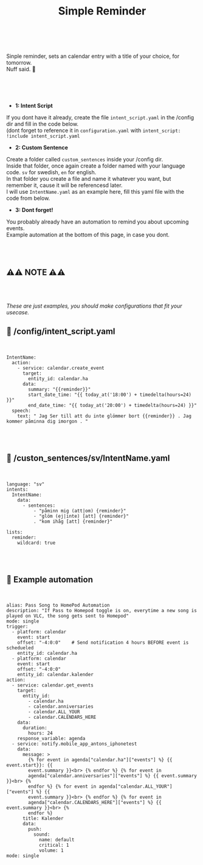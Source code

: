 
<h1 align="center">
<br>

Simple Reminder

</h1><br>
<br><br>

Sinple reminder, sets an calendar entry with a title of your choice, for tomorrow.  
Nuff said. 🐷   

<br><br><br>


- **1: Intent Script** <br>

If you dont have it already, create the file `intent_script.yaml` in the /config dir and fill in the code below.<br>
(dont forget to reference it in `configuration.yaml` with `intent_script: !include intent_script.yaml`<br> 

- **2: Custom Sentence** <br>

Create a folder called `custom_sentences` inside your /config dir.<br>
Inside that folder, once again create a folder named with your language code. `sv` for swedish, `en` for english.<br>
In that folder you create a file and name it whatever you want, but remember it, cause it will be referencesd later.<br>
I will use `IntentName.yaml` as an example here, fill this yaml file with the code from below. <br>


- **3: Dont forget!** <br>

You probably already have an automation to remind you about upcoming events. <br>
Example automation at the bottom of this page, in case you dont. <br>

  

<br><br>



## **⚠️⚠️ NOTE ⚠️⚠️** <br><br><br>

_These are just examples, you should make configurations that fit your usecase._



## 🦆 /config/intent_script.yaml <br>


<br>


```
IntentName:
  action:
    - service: calendar.create_event
      target:
        entity_id: calendar.ha
      data:
        summary: "{{reminder}}"
        start_date_time: "{{ today_at('18:00') + timedelta(hours=24) }}"
        end_date_time: "{{ today_at('20:00') + timedelta(hours=24) }}"
  speech:
    text: " Jag Ser till att du inte glömmer bort {{reminder}} . Jag kommer påminna dig imorgon . "
```

<br><br>


## 🦆 /custon_sentences/sv/IntentName.yaml <br>


<br>

```
language: "sv"
intents:
  IntentName:
    data:
      - sentences:
          - "påminn mig (att|om) {reminder}"
          - "glöm (ej|inte) [att] {reminder}"
          . "kom ihåg [att] {reminder}"
          
lists:
  reminder:
    wildcard: true     
```          

<br><br>




## 🦆 Example automation <br>



<br>


```
alias: Pass Song to HomePod Automation
description: "If Pass to Homepod toggle is on, everytime a new song is played on VLC, the song gets sent to Homepod"
mode: single
trigger:
  - platform: calendar
    event: start
    offset: "-4:0:0"	# Send notification 4 hours BEFORE event is schedueled
    entity_id: calendar.ha
  - platform: calendar
    event: start
    offset: "-4:0:0"
    entity_id: calendar.kalender
action:    
  - service: calendar.get_events
    target:
      entity_id:
        - calendar.ha
        - calendar.anniversaries
        - calendar.ALL_YOUR
        - calendar.CALENDARS_HERE
    data:
      duration:
        hours: 24
    response_variable: agenda
  - service: notify.mobile_app_antons_iphonetest
    data:
      message: >
        {% for event in agenda["calendar.ha"]["events"] %} {{ event.start}}: {{
        event.summary }}<br> {% endfor %} {% for event in
        agenda["calendar.anniversaries"]["events"] %} {{ event.summary }}<br> {%
        endfor %} {% for event in agenda["calendar.ALL_YOUR"]["events"] %} {{
        event.summary }}<br> {% endfor %} {% for event in
        agenda["calendar.CALENDARS_HERE"]["events"] %} {{ event.summary }}<br> {%
        endfor %}
      title: Kalender
      data:
        push:
          sound:
            name: default
            critical: 1
            volume: 1
mode: single
```

<br><br>

